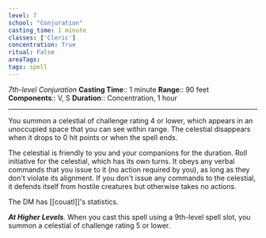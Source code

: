 ```yaml
---
level: 7
school: "Conjuration"
casting_time: 1 minute
classes: ['Cleric']
concentration: True
ritual: False
areaTags: 
tags: spell
---
```


_7th-level Conjuration_
**Casting Time**:: 1 minute
**Range**:: 90 feet
**Components**:: V, S
**Duration**:: Concentration, 1 hour

---

You summon a celestial of challenge rating 4 or lower, which appears in an unoccupied space that you can see within range. The celestial disappears when it drops to 0 hit points or when the spell ends.

The celestial is friendly to you and your companions for the duration. Roll initiative for the celestial, which has its own turns. It obeys any verbal commands that you issue to it (no action required by you), as long as they don't violate its alignment. If you don't issue any commands to the celestial, it defends itself from hostile creatures but otherwise takes no actions.

The DM has [[couatl]]'s statistics.


**_At Higher Levels_**. When you cast this spell using a 9th-level spell slot, you summon a celestial of challenge rating 5 or lower.


